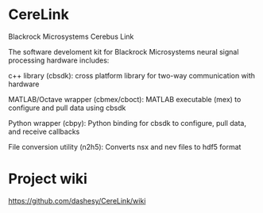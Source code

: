 CereLink
========

Blackrock Microsystems Cerebus Link

The software develoment kit for Blackrock Microsystems neural signal processing hardware includes:

c++ library (cbsdk): cross platform library for two-way communication with hardware

MATLAB/Octave wrapper (cbmex/cboct): MATLAB executable (mex) to configure and pull data using cbsdk

Python wrapper (cbpy): Python binding for cbsdk to configure, pull data, and receive callbacks

File conversion utility (n2h5): Converts nsx and nev files to hdf5 format


# Project wiki

https://github.com/dashesy/CereLink/wiki
